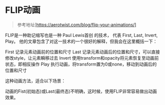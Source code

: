 # FLIP动画
>参考地址[https://aerotwist.com/blog/flip-your-animations/]

FLIP是一种助记缩写也是一种 Paul Lewis首创 的技术， 代表 First, Last, Invert, Play。 他的文章包含了对这一技术的一个很好的解释，但我会在这里概括一下：

First 记录元素动画前的位置和尺寸
Last 记录元素动画后的位置和尺寸，可以直接修改style，让元素瞬移过去
Invert 使用transform和opacity将元素恢复至动画前状态，即相反操作
Play 执行动画，将transform置为0或none，移动到动画后的位置和尺寸

这种动画方法，适合以下场景：

动画的Fist(初始态)或Last(最终态)不明确，这时候，使用FLIP非常容易做出动画效果。